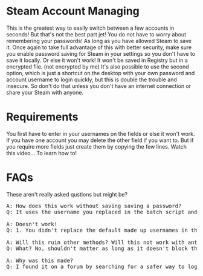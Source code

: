 # Steam Account Managing
This is the greatest way to easily switch between a few accounts in seconds! But that's not the best part jet! You do not have to worry about remembering your passwords! As long as you have allowed Steam to save it. Once again to take full advantage of this with better security, make sure you enable password saving for Steam in your settings so you don't have to save it locally. Or else it won't work! It won't be saved in Registry but in a encrypted file. (not encrypted by me) It's also possible to use the second option, which is just a shortcut on the desktop with your own password and account username to login quickly, but this is double the trouble and insecure. So don't do that unless you don't have an internet connection or share your Steam with anyone.

# Requirements
You first have to enter in your usernames on the fields or else it won't work. If you have one account you may delete the other field if you want to. But if you require more fields just create them by copying the few lines. Watch this video... To learn how to!

# FAQs
These aren't really asked qustions but might be?
<pre>
A: How does this work without saving saving a password?
Q: It uses the username you replaced in the batch script and logins into those with the privously entered login details aka "password". I don't see this data and won't be able to recover any lost passwords or backdoor as it's a script not a application. And it's open-source.

A: Doesn't work!
Q: 1. You didn't replace the default made up usernames in the file or 2. you forgot to enable password sharing. If you do not trust me or this way of logging in then don't log out or don't use the script. Simplistic like so!

A: Will this ruin other methods? Will this not work with antiviruses?) AKA. Compatibility Status?
Q: What? No, shouldn't matter as long as it doesn't block the script by some horrible AV company, you should be able to use this and other methods like the second one mention up in the description.

A: Why was this made?
Q: I found it on a forum by searching for a safer way to login to my mutuiple accounts rather than using many shortcuts on my desk.
<prev>
